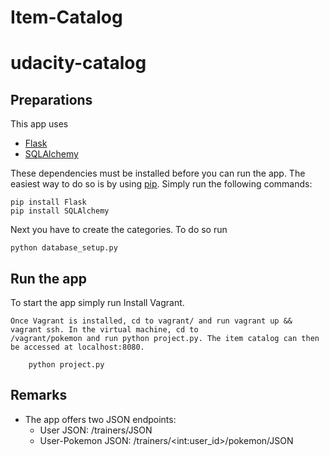 # Item-Catalog
# udacity-catalog #

## Preparations ##

This app uses 

- [Flask](http://flask.pocoo.org)
- [SQLAlchemy](http://www.sqlalchemy.org)

These dependencies must be installed before you can run the app. The easiest way to do so is by using [pip](https://pypi.python.org/pypi/pip). Simply run the following commands:

    pip install Flask
    pip install SQLAlchemy

Next you have to create the categories. To do so run

	python database_setup.py

## Run the app ##

To start the app simply run
	Install Vagrant.

	Once Vagrant is installed, cd to vagrant/ and run vagrant up && vagrant ssh. In the virtual machine, cd to
	/vagrant/pokemon and run python project.py. The item catalog can then be accessed at localhost:8080.
	
		python project.py

## Remarks ##
- The app offers two JSON endpoints:
	- User JSON: /trainers/JSON
	- User-Pokemon JSON: /trainers/\<int:user_id\>/pokemon/JSON

